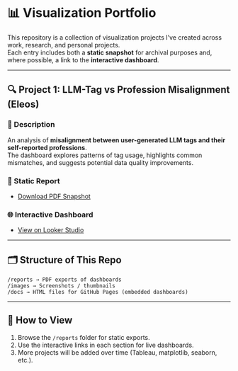# 📊 Visualization Portfolio

This repository is a collection of visualization projects I’ve created across work, research, and personal projects.  
Each entry includes both a **static snapshot** for archival purposes and, where possible, a link to the **interactive dashboard**.

---

## 🔍 Project 1: LLM-Tag vs Profession Misalignment (Eleos)

### 📖 Description
An analysis of **misalignment between user-generated LLM tags and their self-reported professions**.  
The dashboard explores patterns of tag usage, highlights common mismatches, and suggests potential data quality improvements.

### 📄 Static Report
- [Download PDF Snapshot](reports/LLM_Tag-Profession_Alignment_Audit.pdf)

### 🌐 Interactive Dashboard
- [View on Looker Studio](https://austin3393.github.io/Visualizations/)
---

## 🗂️ Structure of This Repo
```
/reports → PDF exports of dashboards
/images → Screenshots / thumbnails
/docs → HTML files for GitHub Pages (embedded dashboards)
```
---

## 🚀 How to View
1. Browse the `/reports` folder for static exports.  
2. Use the interactive links in each section for live dashboards.  
3. More projects will be added over time (Tableau, matplotlib, seaborn, etc.).
